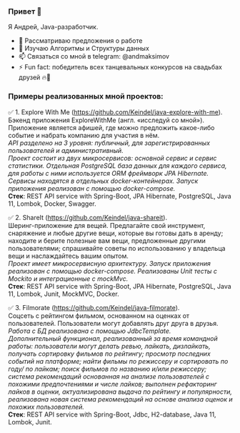 ### Привет 👋
Я Андрей, Java-разработчик.
- 🔭 Рассматриваю предложения о работе
- 🌱 Изучаю Алгоритмы и Структуры данных
- 📫 Связаться со мной в telegram: @andmaksimov
- ⚡ Fun fact: победитель всех танцевальных конкурсов на свадьбах друзей 🔥💃

### Примеры реализованных мной проектов:  
✅ 1. Explore With Me (https://github.com/Keindel/java-explore-with-me).  
Бэкенд приложения ExploreWithMe (англ. «исследуй со мной»). Приложение является афишей, где можно предложить какое-либо событие и набрать компанию для участия в нём.  
*API разделено на 3 уровня: публичный, для зарегистрированных пользователей и административный.  
Проект состоит из двух микросервисов: основной сервис и сервис статистики. Отдельная PostgreSQL база данных для каждого сервиса, для работы с ними используется ORM фреймворк JPA Hibernate. Сервисы находятся в отдельных docker-контейнерах. Запуск приложения реализован с помощью docker-compose.*  
**Стек**: REST API service with Spring-Boot, JPA Hibernate, PostgreSQL, Java 11, Lombok, Docker, Swagger.

✅ 2. ShareIt (https://github.com/Keindel/java-shareit).  
Шеринг-приложение для вещей. Предлагайте свой инструмент, снаряжение и любые другие вещи, которые вы готовы дать в аренду;  находите и берите полезные вам вещи, предложенные другими пользователями;  спрашивайте советы по использованию у владельца вещи и наслаждайтесь вашим опытом.  
*Проект имеет микросервисную архитектуру. Запуск приложения реализован с помощью docker-compose. Реализованы Unit тесты c Mockito и интеграционные с mockMvc.*  
**Стек**: REST API service with Spring-Boot, JPA Hibernate, PostgreSQL, Java 11, Lombok, Junit, MockMVC, Docker.

✅ 3. Filmorate (https://github.com/Keindel/java-filmorate).  
Соцсеть с рейтингом фильмом, основанном на оценках от пользователей. Пользователи могут добавлять друг друга в друзья.  
*Работа с БД реализована с помощью JdbcTemplate.  
Дополнительный функционал, реализованный за время командной работы: пользователи могут делать ревью, лайкать, дизлайкать, получать сортировку фильмов по рейтингу; просмотр последних событий на платформе; найти фильмы по режиссеру и сортировать по году/ по лайкам; поиск фильмов по названию и/или режиссеру; система рекомендаций основанная на анализе пользователей с похожими предпочтениями и числе лайков; выполнен рефакторинг лайков в оценки, актуализирована выдача по рейтингу и популярности,
реализована новая система рекомендаций на основе анализа оценок и похожих пользователей.*  
**Стек**: REST API service with Spring-Boot, Jdbc, H2-database, Java 11, Lombok, Junit.

<!--
**Keindel/Keindel** is a ✨ _special_ ✨ repository because its `README.md` (this file) appears on your GitHub profile.

Here are some ideas to get you started:

- 🔭 I’m currently working on ...
- 🌱 I’m currently learning ...
- 👯 I’m looking to collaborate on ...
- 🤔 I’m looking for help with ...
- 💬 Ask me about ...
- 📫 How to reach me: ...
- 😄 Pronouns: ...
- ⚡ Fun fact: ...
-->
